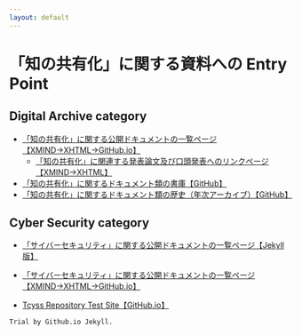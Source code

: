 ```yaml
---
layout: default
---
```

# 「知の共有化」に関する資料への Entry Point

## Digital Archive category
- [「知の共有化」に関する公開ドキュメントの一覧ページ【XMIND→XHTML→GitHub.io】](https://bluemoon55.github.io/Sharing_Knowledge/Digital_Archives/Deliverables/mind2html/Bib03-01-2%20図書館情報システム関連%20ドキュメント構成.html)
   - <a href="https://bluemoon55.github.io/Sharing_Knowledge/Digital_Archives/Deliverables/mind2html/DAX45-01「知の共有化」に関連する発表論文及び口頭発表.html">「知の共有化」に関連する発表論文及び口頭発表へのリンクページ【XMIND→XHTML】</a>
- [「知の共有化」に関するドキュメント類の書庫【GitHub】](https://github.com/BlueMoon55/Sharing_Knowledge)
- [「知の共有化」に関するドキュメント類の歴史（年次アーカイブ）【GitHub】](https://github.com/BlueMoon55/History_Archives)

## Cyber Security category
- [「サイバーセキュリティ」に関する公開ドキュメントの一覧ページ【Jekyll版】](https://bluemoon55.github.io/Sharing_Knowledge/Cyber_Security/index.html)
- [「サイバーセキュリティ」に関する公開ドキュメントの一覧ページ【XMIND→XHTML→GitHub.io】](https://bluemoon55.github.io/Sharing_Knowledge/Cyber_Security/Deliverables/mind2html/Bib03-01-3%20サイバーセキュリティ関連ドキュメント構成.html)

- [Tcyss Repository Test Site【GitHub.io】](https://bluemoon55.github.io/TCYSS_Repository/)
```
Trial by Github.io Jekyll.
```
